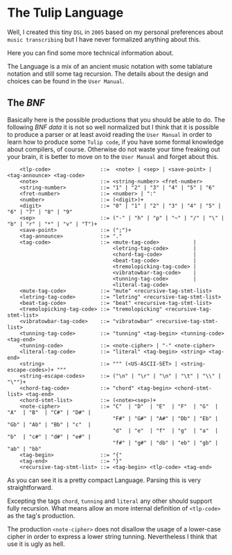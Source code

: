 # The Tulip Language

Well, I created this tiny ``DSL`` in ``2005`` based on my personal preferences about ``music transcribing`` but I have never
formalized anything about this.

Here you can find some more technical information about.

The Language is a mix of an ancient music notation with some tablature notation and still some tag recursion. The details
about the design and choices can be found in the ``User Manual``.

## The *BNF*

Basically here is the possible productions that you should be able to do. The following *BNF data* it is not so well
normalized but I think that it is possible to produce a parser or at least avoid reading the ``User Manual`` in order to learn
how to produce some ``Tulip code``, if you have some formal knowledge about compilers, of course. Otherwise do not waste your
time freaking out your brain, it is better to move on to the ``User Manual`` and forget about this.

        <tlp-code>                ::=  <note> | <sep> | <save-point> | <tag-announce> <tag-code>
        <note>                    ::= <string-number> <fret-number>
        <string-number>           ::= "1" | "2" | "3" | "4" | "5" | "6"
        <fret-number>             ::= <number> | ":"
        <number>                  ::= (<digit>)+
        <digit>                   ::= "0" | "1" | "2" | "3" | "4" | "5" | "6" | "7" | "8" | "9"
        <sep>                     ::= ("-" | "h" | "p" | "~" | "/" | "\" | "b" | "r" | "*" | "v" | "T")+
        <save-point>              ::= (";")+
        <tag-announce>            ::= "."
        <tag-code>                ::= <mute-tag-code>           |
                                      <letring-tag-code>        |
                                      <chord-tag-code>          |
                                      <beat-tag-code>           |
                                      <tremolopicking-tag-code> |
                                      <vibratowbar-tag-code>    |
                                      <tunning-tag-code>        |
                                      <literal-tag-code>
        <mute-tag-code>           ::= "mute" <recursive-tag-stmt-list>
        <letring-tag-code>        ::= "letring" <recursive-tag-stmt-list>
        <beat-tag-code>           ::= "beat" <recursive-tag-stmt-list>
        <tremolopicking-tag-code> ::= "tremolopicking" <recursive-tag-stmt-list>
        <vibratowbar-tag-code>    ::= "vibratowbar" <recursive-tag-stmt-list>
        <tunning-tag-code>        ::= "tunning" <tag-begin> <tunning-code> <tag-end>
        <tunning-code>            ::= <note-cipher> | "-" <note-cipher>
        <literal-tag-code>        ::= "literal" <tag-begin> <string> <tag-end>
        <string>                  ::= """ (<US-ASCII-SET> | <string-escape-codes>)+ """
        <string-escape-codes>     ::= ("\n" | "\r" | "\n" | "\t" | "\\" | "\"")+
        <chord-tag-code>          ::= "chord" <tag-begin> <chord-stmt-list> <tag-end>
        <chord-stmt-list>         ::= (<note><sep>)+
        <note-cipher>             ::= "C"  | "D"  | "E"  | "F"  | "G"  | "A"  | "B"  | "C#" | "D#" |
                                      "F#" | "G#" | "A#" | "Db" | "Eb" | "Gb" | "Ab" | "Bb" | "c"  |
                                      "d"  | "e"  | "f"  | "g"  | "a"  | "b"  | "c#" | "d#" | "e#" |
                                      "f#" | "g#" | "db" | "eb" | "gb" | "ab" | "bb"
        <tag-begin>               ::= "{"
        <tag-end>                 ::= "}"
        <recursive-tag-stmt-list> ::= <tag-begin> <tlp-code> <tag-end>

As you can see it is a pretty compact Language. Parsing this is very straightforward.

Excepting the tags ``chord``, ``tunning`` and ``literal`` any other should support fully recursion. What means allow an more
internal definition of ``<tlp-code>`` as the tag's production.

The production ``<note-cipher>`` does not disallow the usage of a lower-case cipher in order to express a lower string tunning.
Nevertheless I think that use it is ugly as hell.
